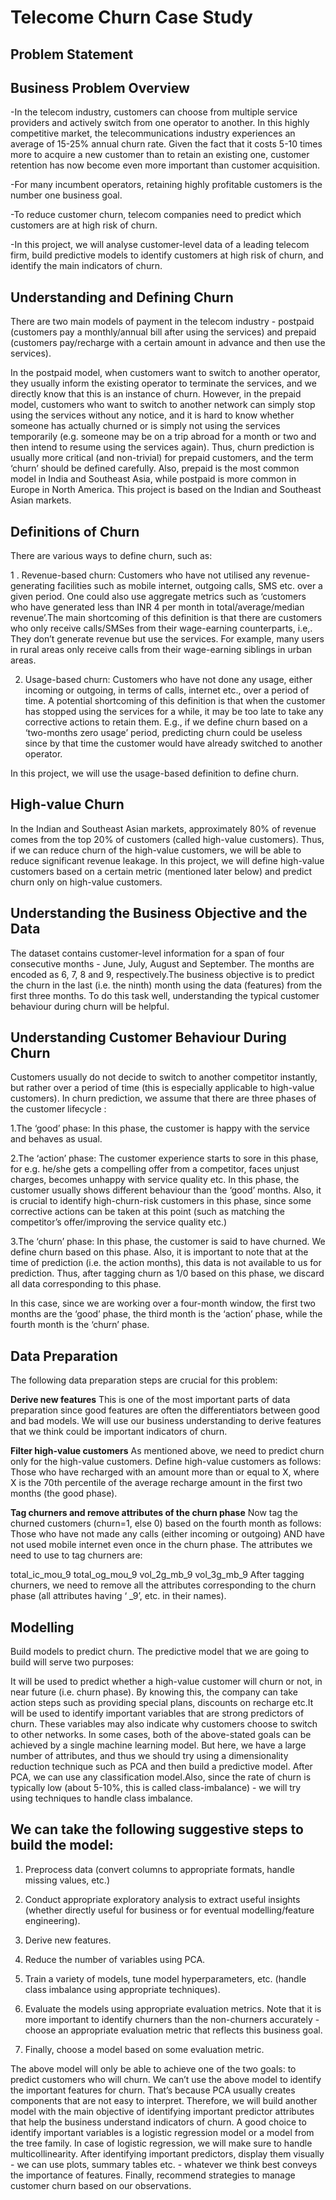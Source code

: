 # Telecome Churn Case Study

## Problem Statement
## Business Problem Overview
-In the telecom industry, customers can choose from multiple service providers and actively switch from one operator to another. In this highly competitive market, the telecommunications industry experiences an average of 15-25% annual churn rate. Given the fact that it costs 5-10 times more to acquire a new customer than to retain an existing one, customer retention has now become even more important than customer acquisition.

-For many incumbent operators, retaining highly profitable customers is the number one business goal.

-To reduce customer churn, telecom companies need to predict which customers are at high risk of churn.

-In this project, we will analyse customer-level data of a leading telecom firm, build predictive models to identify customers at high risk of churn, and identify the main indicators of churn.

## Understanding and Defining Churn
There are two main models of payment in the telecom industry - postpaid (customers pay a monthly/annual bill after using the services) and prepaid (customers pay/recharge with a certain amount in advance and then use the services).

In the postpaid model, when customers want to switch to another operator, they usually inform the existing operator to terminate the services, and we directly know that this is an instance of churn. However, in the prepaid model, customers who want to switch to another network can simply stop using the services without any notice, and it is hard to know whether someone has actually churned or is simply not using the services temporarily (e.g. someone may be on a trip abroad for a month or two and then intend to resume using the services again). Thus, churn prediction is usually more critical (and non-trivial) for prepaid customers, and the term ‘churn’ should be defined carefully. Also, prepaid is the most common model in India and Southeast Asia, while postpaid is more common in Europe in North America. This project is based on the Indian and Southeast Asian markets.

## Definitions of Churn
There are various ways to define churn, such as:

1 . Revenue-based churn: Customers who have not utilised any revenue-generating facilities such as mobile internet, outgoing calls, SMS etc. over a given period. One could also use aggregate metrics such as ‘customers who have generated less than INR 4 per month in total/average/median revenue’.The main shortcoming of this definition is that there are customers who only receive calls/SMSes from their wage-earning counterparts, i.e,. They don’t generate revenue but use the services. For example, many users in rural areas only receive calls from their wage-earning siblings in urban areas.

2. Usage-based churn: Customers who have not done any usage, either incoming or outgoing, in terms of calls, internet etc., over a period of time. A potential shortcoming of this definition is that when the customer has stopped using the services for a while, it may be too late to take any corrective actions to retain them. E.g., if we define churn based on a ‘two-months zero usage’ period, predicting churn could be useless since by that time the customer would have already switched to another operator.

In this project, we will use the usage-based definition to define churn.

## High-value Churn
In the Indian and Southeast Asian markets, approximately 80% of revenue comes from the top 20% of customers (called high-value customers). Thus, if we can reduce churn of the high-value customers, we will be able to reduce significant revenue leakage. In this project, we will define high-value customers based on a certain metric (mentioned later below) and predict churn only on high-value customers.

## Understanding the Business Objective and the Data
The dataset contains customer-level information for a span of four consecutive months - June, July, August and September. The months are encoded as 6, 7, 8 and 9, respectively.The business objective is to predict the churn in the last (i.e. the ninth) month using the data (features) from the first three months. To do this task well, understanding the typical customer behaviour during churn will be helpful.

## Understanding Customer Behaviour During Churn
Customers usually do not decide to switch to another competitor instantly, but rather over a period of time (this is especially applicable to high-value customers). In churn prediction, we assume that there are three phases of the customer lifecycle :

1.The ‘good’ phase: In this phase, the customer is happy with the service and behaves as usual.

2.The ‘action’ phase: The customer experience starts to sore in this phase, for e.g. he/she gets a compelling offer from a competitor, faces unjust charges, becomes unhappy with service quality etc. In this phase, the customer usually shows different behaviour than the ‘good’ months. Also, it is crucial to identify high-churn-risk customers in this phase, since some corrective actions can be taken at this point (such as matching the competitor’s offer/improving the service quality etc.)

3.The ‘churn’ phase: In this phase, the customer is said to have churned. We define churn based on this phase. Also, it is important to note that at the time of prediction (i.e. the action months), this data is not available to us for prediction. Thus, after tagging churn as 1/0 based on this phase, we discard all data corresponding to this phase.

In this case, since we are working over a four-month window, the first two months are the ‘good’ phase, the third month is the ‘action’ phase, while the fourth month is the ‘churn’ phase.

## Data Preparation
The following data preparation steps are crucial for this problem:

**Derive new features**
This is one of the most important parts of data preparation since good features are often the differentiators between good and bad models. We will use our business understanding to derive features that we think could be important indicators of churn.

**Filter high-value customers**
As mentioned above, we need to predict churn only for the high-value customers. Define high-value customers as follows: Those who have recharged with an amount more than or equal to X, where X is the 70th percentile of the average recharge amount in the first two months (the good phase).

**Tag churners and remove attributes of the churn phase**
Now tag the churned customers (churn=1, else 0) based on the fourth month as follows: Those who have not made any calls (either incoming or outgoing) AND have not used mobile internet even once in the churn phase. The attributes we need to use to tag churners are:

total_ic_mou_9
total_og_mou_9
vol_2g_mb_9
vol_3g_mb_9
After tagging churners, we need to remove all the attributes corresponding to the churn phase (all attributes having ‘ _9’, etc. in their names).

## Modelling
Build models to predict churn. The predictive model that we are going to build will serve two purposes:

It will be used to predict whether a high-value customer will churn or not, in near future (i.e. churn phase). By knowing this, the company can take action steps such as providing special plans, discounts on recharge etc.It will be used to identify important variables that are strong predictors of churn. These variables may also indicate why customers choose to switch to other networks. In some cases, both of the above-stated goals can be achieved by a single machine learning model. But here, we have a large number of attributes, and thus we should try using a dimensionality reduction technique such as PCA and then build a predictive model. After PCA, we can use any classification model.Also, since the rate of churn is typically low (about 5-10%, this is called class-imbalance) - we will try using techniques to handle class imbalance.

## We can take the following suggestive steps to build the model:
1. Preprocess data (convert columns to appropriate formats, handle missing values, etc.)

2. Conduct appropriate exploratory analysis to extract useful insights (whether directly useful for business or for eventual modelling/feature engineering).

3. Derive new features.

4. Reduce the number of variables using PCA.

5. Train a variety of models, tune model hyperparameters, etc. (handle class imbalance using appropriate techniques).

6. Evaluate the models using appropriate evaluation metrics. Note that it is more important to identify churners than the non-churners accurately - choose an appropriate evaluation metric that reflects this business goal.

7. Finally, choose a model based on some evaluation metric.

The above model will only be able to achieve one of the two goals: to predict customers who will churn. We can’t use the above model to identify the important features for churn. That’s because PCA usually creates components that are not easy to interpret. Therefore, we will build another model with the main objective of identifying important predictor attributes that help the business understand indicators of churn. A good choice to identify important variables is a logistic regression model or a model from the tree family. In case of logistic regression, we will make sure to handle multicollinearity. After identifying important predictors, display them visually - we can use plots, summary tables etc. - whatever we think best conveys the importance of features. Finally, recommend strategies to manage customer churn based on our observations.
